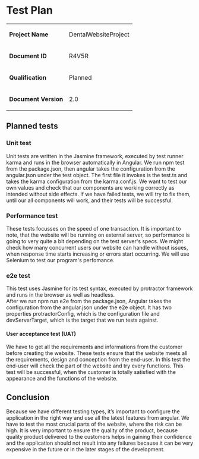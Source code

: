 # Test Plan

<table>
  <tr>
    <td><b><p>Project Name</p></b></td>
    <td><p>DentalWebsiteProject</p></td>
  </tr>
  <tr>
    <td><b><p>Document ID</p></b></td>
    <td><p>R4V5R</p>
  </tr>
    <td><b><p>Qualification</p></b></td>
  <td><p>Planned</p></td>
  </tr>
  <tr>
    <td><b><p>Document Version</p></b></td>
  <td><p>2.0</p></td>
  </tr>
</table>

## Planned tests

### Unit test
Unit tests are written in the Jasmine framework, executed by test runner karma and runs in the browser automatically in Angular. We run npm test from the package.json, then angular takes the configuration from the angular.json under the test object. The first file it invokes is the test.ts and takes the karma configuration from the karma.conf.js. We want to test our own values and check that our components are working correctly as intended without side effects. If we have failed tests, we will try to fix them, until our all components will work, and their tests will be successful.

### Performance test
These tests focusses on the speed of one transaction. It is important to note, that the website will be running on external server, so performance is going to very quite a bit depending on the test server's specs. We might check how many concurrent users our website can handle without issues, when response time starts increasing or errors start occurring. We will use Selenium to test our program's perfomance.

### e2e test
This test uses Jasmine for its test syntax, executed by protractor framework and runs in the browser as well as headless.  
After we run npm run e2e from the package.json, Angular takes the configuration from the angular.json under the e2e object. It has two properties protractorConfig, which is the configuration file and devServerTarget, which is the target that we run tests against. 

#### User acceptance test (UAT)
We have to get all the requirements and informations from the customer before creating the website. These tests ensure that the website meets all the requirements, design and conception from the end-user. In this test the end-user will check the part of the website and try every functions. This test will be successful, when the customer is totally satisfied with the appearance and the functions of the website.  

## Conclusion
Because we have different testing types, it’s important to configure the application in the right way and use all the latest features from angular. We have to test the most crucial parts of the website, where the risk can be high. It is very important to ensure the quality of the product, because quality product delivered to the customers helps in gaining their confidence and the application should not result into any failures because it can be very expensive in the future or in the later stages of the development.